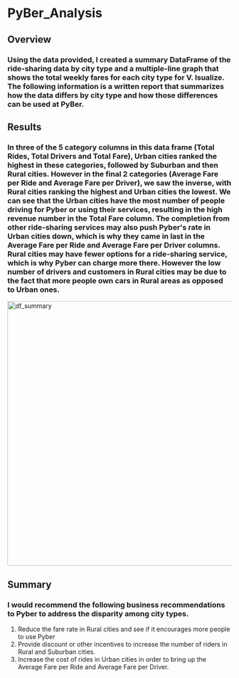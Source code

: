 # PyBer_Analysis


## Overview
### Using the data provided, I created a summary DataFrame of the ride-sharing data by city type and a multiple-line graph that shows the total weekly fares for each city type for V. Isualize. The following information is a written report that summarizes how the data differs by city type and how those differences can be used at PyBer.


## Results
### In three of the 5 category columns in this data frame (Total Rides, Total Drivers and Total Fare), Urban cities ranked the highest in these categories, followed by Suburban and then Rural cities. However in the final 2 categories (Average Fare per Ride and Average Fare per Driver), we saw the inverse, with Rural cities ranking the highest and Urban cities the lowest. We can see that the Urban cities have the most number of people driving for Pyber or using their services, resulting in the high revenue number in the Total Fare column. The completion from other ride-sharing services may also push Pyber's rate in Urban cities down, which is why they came in last in the Average Fare per Ride and Average Fare per Driver columns. Rural cities may have fewer options for a ride-sharing service, which is why Pyber can charge more there. However the low number of drivers and customers in Rural cities may be due to the fact that more people own cars in Rural areas as opposed to Urban ones.
<img width="595" alt="df_summary" src="https://user-images.githubusercontent.com/88937178/133907657-5ef9ecf1-cecc-4ab4-a64b-a08372fa305a.png">

## Summary
### I would recommend the following business recommendations to Pyber to address the disparity	among city types.
1. Reduce the fare rate in Rural cities and see if it encourages more people to use Pyber
2. Provide discount or other incentives to increase the number of riders in Rural and Suburban cities.
3. Increase the cost of rides in Urban cities in order to bring up the Average Fare per Ride and Average Fare per Driver.
